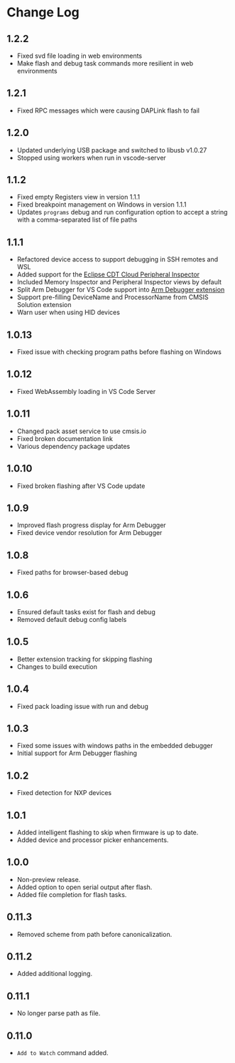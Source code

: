 # Change Log
## 1.2.2
- Fixed svd file loading in web environments
- Make flash and debug task commands more resilient in web environments

## 1.2.1
- Fixed RPC messages which were causing DAPLink flash to fail

## 1.2.0
- Updated underlying USB package and switched to libusb v1.0.27
- Stopped using workers when run in vscode-server

## 1.1.2
- Fixed empty Registers view in version 1.1.1
- Fixed breakpoint management on Windows in version 1.1.1
- Updates `programs` debug and run configuration option to accept a string with a comma-separated list of file paths

## 1.1.1
- Refactored device access to support debugging in SSH remotes and WSL
- Added support for the [Eclipse CDT Cloud Peripheral Inspector](https://github.com/eclipse-cdt-cloud/vscode-peripheral-inspector)
- Included Memory Inspector and Peripheral Inspector views by default
- Split Arm Debugger for VS Code support into [Arm Debugger extension](https://marketplace.visualstudio.com/items?itemName=Arm.arm-debugger)
- Support pre-filling DeviceName and ProcessorName from CMSIS Solution extension
- Warn user when using HID devices

## 1.0.13
- Fixed issue with checking program paths before flashing on Windows

## 1.0.12
- Fixed WebAssembly loading in VS Code Server

## 1.0.11
- Changed pack asset service to use cmsis.io
- Fixed broken documentation link
- Various dependency package updates

## 1.0.10
- Fixed broken flashing after VS Code update

## 1.0.9
- Improved flash progress display for Arm Debugger
- Fixed device vendor resolution for Arm Debugger

## 1.0.8
- Fixed paths for browser-based debug

## 1.0.6
- Ensured default tasks exist for flash and debug
- Removed default debug config labels

## 1.0.5
- Better extension tracking for skipping flashing
- Changes to build execution

## 1.0.4
- Fixed pack loading issue with run and debug

## 1.0.3
- Fixed some issues with windows paths in the embedded debugger
- Initial support for Arm Debugger flashing

## 1.0.2
- Fixed detection for NXP devices

## 1.0.1
- Added intelligent flashing to skip when firmware is up to date.
- Added device and processor picker enhancements.

## 1.0.0
- Non-preview release.
- Added option to open serial output after flash.
- Added file completion for flash tasks.

## 0.11.3
- Removed scheme from path before canonicalization.

## 0.11.2
- Added additional logging.

## 0.11.1
- No longer parse path as file.

## 0.11.0
- `Add to Watch` command added.

